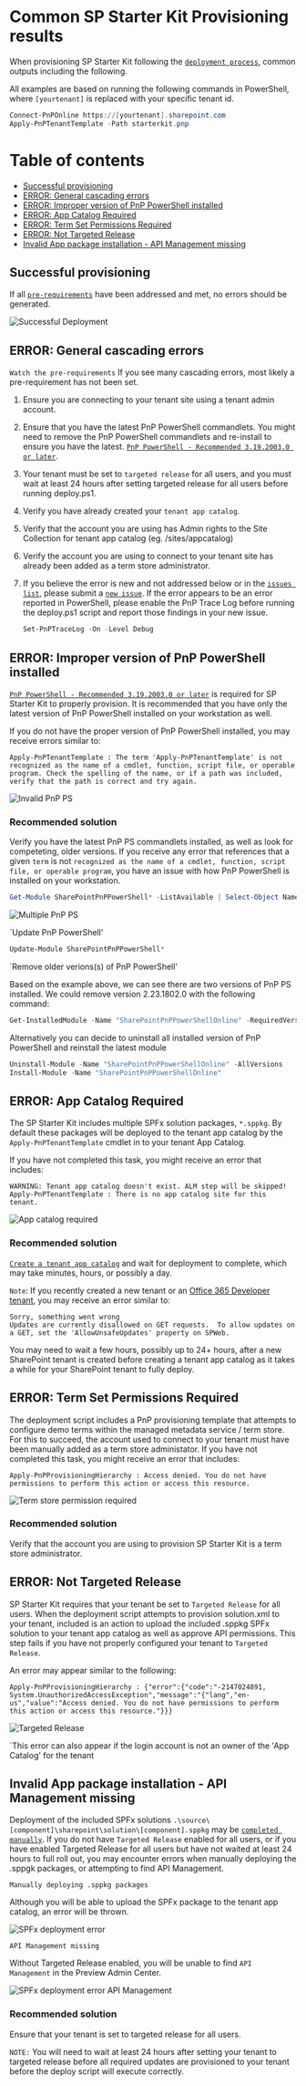 # Common SP Starter Kit Provisioning results

When provisioning SP Starter Kit following the [`deployment process`](../provisioning/readme.md), common outputs including the following.

All examples are based on running the following commands in PowerShell, where `[yourtenant]` is replaced with your specific tenant id.

```powershell
Connect-PnPOnline https://[yourtenant].sharepoint.com
Apply-PnPTenantTemplate -Path starterkit.pnp
```

# Table of contents

- [Successful provisioning](#successful-provisioning)
- [ERROR: General cascading errors](#error-general-cascading-errors)
- [ERROR: Improper version of PnP PowerShell installed](#error-improper-version-of-pnp-powershell-installed)
- [ERROR: App Catalog Required](#error-app-catalog-required)
- [ERROR: Term Set Permissions Required](#error-term-set-permissions-required)
- [ERROR: Not Targeted Release](#error-not-targeted-release)
- [Invalid App package installation - API Management missing](#invalid-app-package-installation---api-management-missing)


## Successful provisioning

If all [`pre-requirements`](../#pre-requirements) have been addressed and met, no errors should be generated.

![Successful Deployment](../assets/images/provision-ps-success.png)


## ERROR: General cascading errors

`Watch the pre-requirements` If you see many cascading errors, most likely a pre-requirement has not been set.

1. Ensure you are connecting to your tenant site using a tenant admin account.

1. Ensure that you have the latest PnP PowerShell commandlets. You might need to remove the PnP PowerShell commandlets and re-install to ensure you have the latest. [`PnP PowerShell - Recommended 3.19.2003.0 or later`](https://github.com/PnP/PnP-PowerShell/releases).

1. Your tenant must be set to `targeted release` for all users, and you must wait at least 24 hours after setting targeted release for all users before running deploy.ps1.

1. Verify you have already created your `tenant app catalog`.

1. Verify that the account you are using has Admin rights to the Site Collection for tenant app catalog (eg. /sites/appcatalog)

1. Verify the account you are using to connect to your tenant site has already been added as a term store administrator.

1. If you believe the error is new and not addressed below or in the [`issues list`](https://github.com/SharePoint/sp-starter-kit/issues), please submit a [`new issue`](https://github.com/SharePoint/sp-starter-kit/issues). If the error appears to be an error reported in PowerShell, please enable the PnP Trace Log before running the deploy.ps1 script and report those findings in your new issue.

   ```powershell
   Set-PnPTraceLog -On -Level Debug
   ```


## ERROR: Improper version of PnP PowerShell installed

[`PnP PowerShell - Recommended 3.19.2003.0 or later`](https://github.com/PnP/PnP-PowerShell/releases) is required for SP Starter Kit to properly provision. It is recommended that you have only the latest version of PnP PowerShell installed on your workstation as well.

If you do not have the proper version of PnP PowerShell installed, you may receive errors similar to:

`Apply-PnPTenantTemplate : The term 'Apply-PnPTenantTemplate' is not recognized as the name of a cmdlet, function, script file, or
operable program. Check the spelling of the name, or if a path was included, verify that the path is correct and try
again.`

![Invalid PnP PS](../assets/images/provision-ps-failed-invalid-pnpps-version.png)


### Recommended solution

Verify you have the latest PnP PS commandlets installed, as well as look for competeting, older versions. If you receive any error that references that a given `term` is not `recognized as the name of a cmdlet, function, script file, or
operable program`, you have an issue with how PnP PowerShell is installed on your workstation.

```powershell
Get-Module SharePointPnPPowerShell* -ListAvailable | Select-Object Name,Version | Sort-Object Version -Descending
```

![Multiple PnP PS](../assets/images/provision-ps-failed-invalid-pnpps-multiple.png)

`Update PnP PowerShell'

```powershell
Update-Module SharePointPnPPowerShell*
```

`Remove older verions(s) of PnP PowerShell'

Based on the example above, we can see there are two versions of PnP PS installed. We could remove version  2.23.1802.0 with the following command:

```powershell
Get-InstalledModule -Name "SharePointPnPPowerShellOnline" -RequiredVersion 2.23.1802.0 | Uninstall-Module
```

Alternatively you can decide to uninstall all installed version of PnP PowerShell and reinstall the latest module
```powershell
Uninstall-Module -Name "SharePointPnPPowerShellOnline" -AllVersions
Install-Module -Name "SharePointPnPPowerShellOnline"
```


## ERROR: App Catalog Required

The SP Starter Kit includes multiple SPFx solution packages, `*.sppkg`. By default these packages will be deployed to the tenant app catalog by the `Apply-PnPTenantTemplate` cmdlet in to your tenant App Catalog.

If you have not completed this task, you might receive an error that includes:

```
WARNING: Tenant app catalog doesn't exist. ALM step will be skipped!
Apply-PnPTenantTemplate : There is no app catalog site for this tenant.
```

![App catalog required](../assets/images/provision-ps-failed-no-app-catalog.png)


### Recommended solution

[`Create a tenant app catalog`](./manual-deploy-sppkg-solution.md) and wait for deployment to complete, which may take minutes, hours, or possibly a day.

`Note`: If you recently created a new tenant or an [Office 365 Developer tenant](https://docs.microsoft.com/en-us/office/developer-program/microsoft-365-developer-program), you may receive an error similar to:

```
Sorry, something went wrong
Updates are currently disallowed on GET requests.  To allow updates on a GET, set the 'AllowUnsafeUpdates' property on SPWeb.
```

You may need to wait a few hours, possibly up to 24+ hours, after a new SharePoint tenant is created before creating a tenant app catalog as it takes a while for your SharePoint tenant to fully deploy.


## ERROR: Term Set Permissions Required

The deployment script includes a PnP provisioning template that attempts to configure demo terms within the managed metadata service / term store. For this to succeed, the account used to connect to your tenant must have been manually added as a term store administator. If you have not completed this task, you might receive an error that includes:

`Apply-PnPProvisioningHierarchy : Access denied. You do not have permissions to perform this action or access this resource.`

![Term store permission required](../assets/images/provision-ps-failed-not-termset-admin.png)


### Recommended solution

Verify that the account you are using to provision SP Starter Kit is a term store administrator.


## ERROR: Not Targeted Release

SP Starter Kit requires that your tenant be set to `Targeted Release` for all users. When the deployment script attempts to provision solution.xml to your tenant, included is an action to upload the included .sppkg SPFx solution to your tenant app catalog as well as approve API permissions. This step fails if you have not properly configured your tenant to `Targeted Release`.

An error may appear similar to the following:

`Apply-PnPProvisioningHierarchy : {"error":{"code":"-2147024891, System.UnauthorizedAccessException","message":"{"lang","en-us","value":"Access denied. You do not have permissions to perform this action or access this resource."}}}`

![Targeted Release](../assets/images/provision-ps-failed-not-targeted-release.png)

`This error can also appear if the login account is not an owner of the 'App Catalog' for the tenant


## Invalid App package installation - API Management missing

Deployment of the included SPFx solutions `.\source\[component]\sharepoint\solution\[component].sppkg` may be  [`completed manually`](./manual-deploy-sppkg-solution.md). If you do not have `Targeted Release` enabled for all users, or if you have enabled Targeted Release for all users but have not waited at least 24 hours to full roll out, you may encounter errors when manually deploying the .sppgk packages, or attempting to find API Management.

`Manually deploying .sppkg packages`

Although you will be able to upload the SPFx package to the tenant app catalog, an error will be thrown.

![SPFx deployment error](../assets/images/provision-package-deployment-error.png)

`API Management missing`

Without Targeted Release enabled, you will be unable to find `API Management` in the Preview Admin Center.

![SPFx deployment error API Management](../assets/images/provision-error-api-management-missing.png)


### Recommended solution

Ensure that your tenant is set to targeted release for all users.

`NOTE:` You will need to wait at least 24 hours after setting your tenant to targeted release before all required updates are provisioned to your tenant before the deploy script will execute correctly.